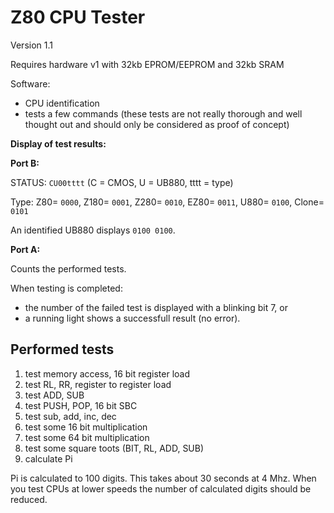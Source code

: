 # Z80 CPU Tester

Version 1.1

Requires hardware v1 with 32kb EPROM/EEPROM and 32kb SRAM

Software:
- CPU identification
- tests a few commands (these tests are not really thorough and well thought out and should only be considered as proof of concept)

**Display of test results:**

**Port B:**

STATUS: `CU00tttt` (C = CMOS, U = UB880, tttt = type)

Type: Z80= `0000`, Z180= `0001`, Z280= `0010`, EZ80= `0011`, U880= `0100`, Clone= `0101`

An identified UB880 displays `0100 0100`.

**Port A:**

Counts the performed tests.

When testing is completed:
- the number of the failed test is displayed with a blinking bit 7, or 
- a running light shows a successfull result (no error).

## Performed tests

1. test memory access, 16 bit register load
2. test RL, RR, register to register load
3. test ADD, SUB
4. test PUSH, POP, 16 bit SBC
5. test sub, add, inc, dec
6. test some 16 bit multiplication
7. test some 64 bit multiplication
8. test some square toots (BIT, RL, ADD, SUB)
9. calculate Pi

Pi is calculated to 100 digits. This takes about 30 seconds at 4 Mhz.
When you test CPUs at lower speeds the number of calculated digits
should be reduced.
